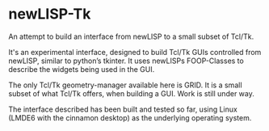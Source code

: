 # newLISP-Tk
An attempt to build an interface from newLISP to a small subset of Tcl/Tk. 

It's an experimental interface, designed to build Tcl/Tk GUIs controlled from newLISP, similar to python’s tkinter. It uses newLISPs FOOP-Classes to describe the widgets being used in the GUI.

The only Tcl/Tk geometry-manager available here is GRID.  It is a small subset of what Tcl/Tk offers, when building a GUI. Work is still under way.

The interface described has been built and tested so far, using Linux (LMDE6 with the cinnamon desktop) as the underlying operating system.
